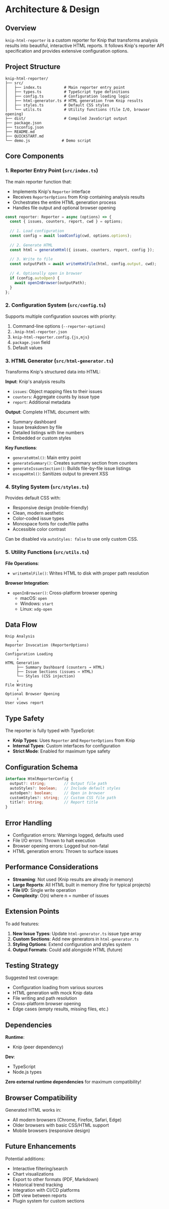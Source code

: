 # Architecture & Design

## Overview

`knip-html-reporter` is a custom reporter for Knip that transforms analysis results into beautiful, interactive HTML reports. It follows Knip's reporter API specification and provides extensive configuration options.

## Project Structure

```
knip-html-reporter/
├── src/
│   ├── index.ts          # Main reporter entry point
│   ├── types.ts          # TypeScript type definitions
│   ├── config.ts         # Configuration loading logic
│   ├── html-generator.ts # HTML generation from Knip results
│   ├── styles.ts         # Default CSS styles
│   └── utils.ts          # Utility functions (file I/O, browser opening)
├── dist/                 # Compiled JavaScript output
├── package.json
├── tsconfig.json
├── README.md
├── QUICKSTART.md
└── demo.js              # Demo script
```

## Core Components

### 1. Reporter Entry Point (`src/index.ts`)

The main reporter function that:
- Implements Knip's `Reporter` interface
- Receives `ReporterOptions` from Knip containing analysis results
- Orchestrates the entire HTML generation process
- Handles file output and optional browser opening

```typescript
const reporter: Reporter = async (options) => {
  const { issues, counters, report, cwd } = options;
  
  // 1. Load configuration
  const config = await loadConfig(cwd, options.options);
  
  // 2. Generate HTML
  const html = generateHtml({ issues, counters, report, config });
  
  // 3. Write to file
  const outputPath = await writeHtmlFile(html, config.output, cwd);
  
  // 4. Optionally open in browser
  if (config.autoOpen) {
    await openInBrowser(outputPath);
  }
};
```

### 2. Configuration System (`src/config.ts`)

Supports multiple configuration sources with priority:
1. Command-line options (`--reporter-options`)
2. `.knip-html-reporter.json`
3. `knip-html-reporter.config.{js,mjs}`
4. `package.json` field
5. Default values

### 3. HTML Generator (`src/html-generator.ts`)

Transforms Knip's structured data into HTML:

**Input**: Knip's analysis results
- `issues`: Object mapping files to their issues
- `counters`: Aggregate counts by issue type
- `report`: Additional metadata

**Output**: Complete HTML document with:
- Summary dashboard
- Issue breakdown by file
- Detailed listings with line numbers
- Embedded or custom styles

**Key Functions**:
- `generateHtml()`: Main entry point
- `generateSummary()`: Creates summary section from counters
- `generateIssuesSection()`: Builds file-by-file issue listings
- `escapeHtml()`: Sanitizes output to prevent XSS

### 4. Styling System (`src/styles.ts`)

Provides default CSS with:
- Responsive design (mobile-friendly)
- Clean, modern aesthetic
- Color-coded issue types
- Monospace fonts for code/file paths
- Accessible color contrast

Can be disabled via `autoStyles: false` to use only custom CSS.

### 5. Utility Functions (`src/utils.ts`)

**File Operations**:
- `writeHtmlFile()`: Writes HTML to disk with proper path resolution

**Browser Integration**:
- `openInBrowser()`: Cross-platform browser opening
  - macOS: `open`
  - Windows: `start`
  - Linux: `xdg-open`

## Data Flow

```
Knip Analysis
     ↓
Reporter Invocation (ReporterOptions)
     ↓
Configuration Loading
     ↓
HTML Generation
     ├── Summary Dashboard (counters → HTML)
     ├── Issue Sections (issues → HTML)
     └── Styles (CSS injection)
     ↓
File Writing
     ↓
Optional Browser Opening
     ↓
User views report
```

## Type Safety

The reporter is fully typed with TypeScript:

- **Knip Types**: Uses `Reporter` and `ReporterOptions` from Knip
- **Internal Types**: Custom interfaces for configuration
- **Strict Mode**: Enabled for maximum type safety

## Configuration Schema

```typescript
interface HtmlReporterConfig {
  output?: string;        // Output file path
  autoStyles?: boolean;   // Include default styles
  autoOpen?: boolean;     // Open in browser
  customStyles?: string;  // Custom CSS file path
  title?: string;         // Report title
}
```

## Error Handling

- Configuration errors: Warnings logged, defaults used
- File I/O errors: Thrown to halt execution
- Browser opening errors: Logged but non-fatal
- HTML generation errors: Thrown to surface issues

## Performance Considerations

- **Streaming**: Not used (Knip results are already in memory)
- **Large Reports**: All HTML built in memory (fine for typical projects)
- **File I/O**: Single write operation
- **Complexity**: O(n) where n = number of issues

## Extension Points

To add features:

1. **New Issue Types**: Update `html-generator.ts` issue type array
2. **Custom Sections**: Add new generators in `html-generator.ts`
3. **Styling Options**: Extend configuration and styles system
4. **Output Formats**: Could add alongside HTML (future)

## Testing Strategy

Suggested test coverage:
- Configuration loading from various sources
- HTML generation with mock Knip data
- File writing and path resolution
- Cross-platform browser opening
- Edge cases (empty results, missing files, etc.)

## Dependencies

**Runtime**:
- Knip (peer dependency)

**Dev**:
- TypeScript
- Node.js types

**Zero external runtime dependencies** for maximum compatibility!

## Browser Compatibility

Generated HTML works in:
- All modern browsers (Chrome, Firefox, Safari, Edge)
- Older browsers with basic CSS/HTML support
- Mobile browsers (responsive design)

## Future Enhancements

Potential additions:
- Interactive filtering/search
- Chart visualizations
- Export to other formats (PDF, Markdown)
- Historical trend tracking
- Integration with CI/CD platforms
- Diff view between reports
- Plugin system for custom sections
